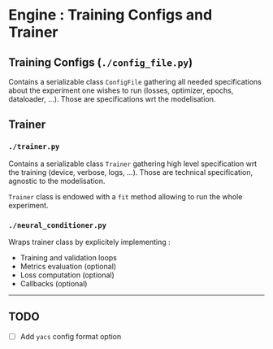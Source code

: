 # Engine : Training Configs and Trainer

## Training Configs (`./config_file.py`)

Contains a serializable class `ConfigFile` gathering all needed specifications  about the experiment one wishes to run (losses, optimizer, epochs, dataloader, ...). Those are specifications wrt the modelisation.

## Trainer

### `./trainer.py`

Contains a serializable class `Trainer` gathering high level specification wrt the training (device, verbose, logs, ...). Those are technical specification, agnostic to the modelisation.

`Trainer` class is endowed with a `fit` method allowing to run the whole experiment.

### `./neural_conditioner.py`

Wraps trainer class by explicitely implementing :

- Training and validation loops
- Metrics evaluation (optional)
- Loss computation (optional)
- Callbacks (optional)

---
## TODO
- [ ] Add `yacs` config format option
